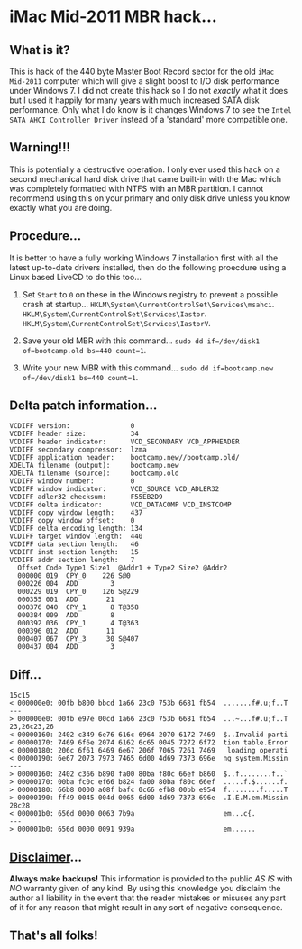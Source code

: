 # iMac Mid-2011 MBR hack…

## What is it?
This is hack of the 440 byte Master Boot Record sector for the old `iMac Mid-2011` computer which will give a slight boost to I/O disk performance under Windows 7. I did not create this hack so I do not *exactly* what it does but I used it happily for many years with much increased SATA disk performance. Only what I do know is it changes Windows 7 to see the `Intel SATA AHCI Controller Driver` instead of a 'standard' more compatible one.

## Warning!!!
This is potentially a destructive operation. I only ever used this hack on a second mechanical hard disk drive that came built-in with the Mac which was completely formatted with NTFS with an MBR partition. I cannot recommend using this on your primary and only disk drive unless you know exactly what you are doing.

## Procedure…
It is better to have a fully working Windows 7 installation first with all the latest up-to-date drivers installed, then do the following proecdure using a Linux based LiveCD to do this too…

1. Set `Start` to `0` on these in the Windows registry to prevent a possible crash at startup...
   `HKLM\System\CurrentControlSet\Services\msahci`.
   `HKLM\System\CurrentControlSet\Services\Iastor`.
   `HKLM\System\CurrentControlSet\Services\IastorV`.

2. Save your old MBR with this command…
   `sudo dd if=/dev/disk1 of=bootcamp.old bs=440 count=1`.

3. Write your new MBR with this command…
   `sudo dd if=bootcamp.new of=/dev/disk1 bs=440 count=1`.

## Delta patch information…
```
VCDIFF version:               0
VCDIFF header size:           34
VCDIFF header indicator:      VCD_SECONDARY VCD_APPHEADER
VCDIFF secondary compressor:  lzma
VCDIFF application header:    bootcamp.new//bootcamp.old/
XDELTA filename (output):     bootcamp.new
XDELTA filename (source):     bootcamp.old
VCDIFF window number:         0
VCDIFF window indicator:      VCD_SOURCE VCD_ADLER32
VCDIFF adler32 checksum:      F55EB2D9
VCDIFF delta indicator:       VCD_DATACOMP VCD_INSTCOMP
VCDIFF copy window length:    437
VCDIFF copy window offset:    0
VCDIFF delta encoding length: 134
VCDIFF target window length:  440
VCDIFF data section length:   46
VCDIFF inst section length:   15
VCDIFF addr section length:   7
  Offset Code Type1 Size1  @Addr1 + Type2 Size2 @Addr2
  000000 019  CPY_0    226 S@0
  000226 004  ADD        3
  000229 019  CPY_0    126 S@229
  000355 001  ADD       21
  000376 040  CPY_1      8 T@358
  000384 009  ADD        8
  000392 036  CPY_1      4 T@363
  000396 012  ADD       11
  000407 067  CPY_3     30 S@407
  000437 004  ADD        3
```
## Diff…
```
15c15
< 000000e0: 00fb b800 bbcd 1a66 23c0 753b 6681 fb54  .......f#.u;f..T
---
> 000000e0: 00fb e97e 00cd 1a66 23c0 753b 6681 fb54  ...~...f#.u;f..T
23,26c23,26
< 00000160: 2402 c349 6e76 616c 6964 2070 6172 7469  $..Invalid parti
< 00000170: 7469 6f6e 2074 6162 6c65 0045 7272 6f72  tion table.Error
< 00000180: 206c 6f61 6469 6e67 206f 7065 7261 7469   loading operati
< 00000190: 6e67 2073 7973 7465 6d00 4d69 7373 696e  ng system.Missin
---
> 00000160: 2402 c366 b890 fa00 80ba f80c 66ef b860  $..f........f..`
> 00000170: 00ba fc0c ef66 b824 fa00 80ba f80c 66ef  .....f.$......f.
> 00000180: 66b8 0000 a08f bafc 0c66 efb8 00bb e954  f........f.....T
> 00000190: ff49 0045 004d 0065 6d00 4d69 7373 696e  .I.E.M.em.Missin
28c28
< 000001b0: 656d 0000 0063 7b9a                      em...c{.
---
> 000001b0: 656d 0000 0091 939a                      em......
```

## [Disclaimer](#disclaimer)…

**Always make backups!** This information is provided to the public *AS IS* with *NO* warranty given of any kind. By using this knowledge you disclaim the author all liability in the event that the reader mistakes or misuses any part of it for any reason that might result in any sort of negative consequence.

## That's all folks!
